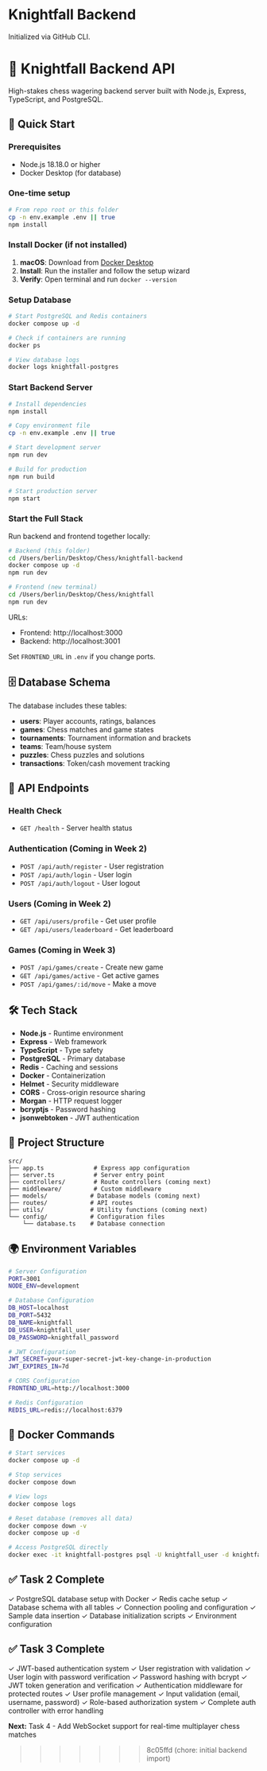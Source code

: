 # Knightfall Backend

Initialized via GitHub CLI.
# 🏰 Knightfall Backend API

High-stakes chess wagering backend server built with Node.js, Express, TypeScript, and PostgreSQL.

## 🚀 Quick Start

### Prerequisites
- Node.js 18.18.0 or higher
- Docker Desktop (for database)

### One-time setup
```bash
# From repo root or this folder
cp -n env.example .env || true
npm install
```

### Install Docker (if not installed)
1. **macOS**: Download from [Docker Desktop](https://www.docker.com/products/docker-desktop/)
2. **Install**: Run the installer and follow the setup wizard
3. **Verify**: Open terminal and run `docker --version`

### Setup Database
```bash
# Start PostgreSQL and Redis containers
docker compose up -d

# Check if containers are running
docker ps

# View database logs
docker logs knightfall-postgres
```

### Start Backend Server
```bash
# Install dependencies
npm install

# Copy environment file
cp -n env.example .env || true

# Start development server
npm run dev

# Build for production
npm run build

# Start production server
npm start
```

### Start the Full Stack
Run backend and frontend together locally:
```bash
# Backend (this folder)
cd /Users/berlin/Desktop/Chess/knightfall-backend
docker compose up -d
npm run dev

# Frontend (new terminal)
cd /Users/berlin/Desktop/Chess/knightfall
npm run dev
```

URLs:
- Frontend: http://localhost:3000
- Backend: http://localhost:3001

Set `FRONTEND_URL` in `.env` if you change ports.

## 🗄️ Database Schema

The database includes these tables:
- **users**: Player accounts, ratings, balances
- **games**: Chess matches and game states
- **tournaments**: Tournament information and brackets
- **teams**: Team/house system
- **puzzles**: Chess puzzles and solutions
- **transactions**: Token/cash movement tracking

## 📡 API Endpoints

### Health Check
- `GET /health` - Server health status

### Authentication (Coming in Week 2)
- `POST /api/auth/register` - User registration
- `POST /api/auth/login` - User login
- `POST /api/auth/logout` - User logout

### Users (Coming in Week 2)
- `GET /api/users/profile` - Get user profile
- `GET /api/users/leaderboard` - Get leaderboard

### Games (Coming in Week 3)
- `POST /api/games/create` - Create new game
- `GET /api/games/active` - Get active games
- `POST /api/games/:id/move` - Make a move

## 🛠 Tech Stack

- **Node.js** - Runtime environment
- **Express** - Web framework
- **TypeScript** - Type safety
- **PostgreSQL** - Primary database
- **Redis** - Caching and sessions
- **Docker** - Containerization
- **Helmet** - Security middleware
- **CORS** - Cross-origin resource sharing
- **Morgan** - HTTP request logger
- **bcryptjs** - Password hashing
- **jsonwebtoken** - JWT authentication

## 📁 Project Structure

```
src/
├── app.ts              # Express app configuration
├── server.ts           # Server entry point
├── controllers/        # Route controllers (coming next)
├── middleware/         # Custom middleware
├── models/            # Database models (coming next)
├── routes/            # API routes
├── utils/             # Utility functions (coming next)
└── config/            # Configuration files
    └── database.ts    # Database connection
```

## 🌍 Environment Variables

```bash
# Server Configuration
PORT=3001
NODE_ENV=development

# Database Configuration
DB_HOST=localhost
DB_PORT=5432
DB_NAME=knightfall
DB_USER=knightfall_user
DB_PASSWORD=knightfall_password

# JWT Configuration
JWT_SECRET=your-super-secret-jwt-key-change-in-production
JWT_EXPIRES_IN=7d

# CORS Configuration
FRONTEND_URL=http://localhost:3000

# Redis Configuration
REDIS_URL=redis://localhost:6379
```

## 🐳 Docker Commands

```bash
# Start services
docker compose up -d

# Stop services
docker compose down

# View logs
docker compose logs

# Reset database (removes all data)
docker compose down -v
docker compose up -d

# Access PostgreSQL directly
docker exec -it knightfall-postgres psql -U knightfall_user -d knightfall
```

## ✅ Task 2 Complete

✓ PostgreSQL database setup with Docker
✓ Redis cache setup
✓ Database schema with all tables
✓ Connection pooling and configuration
✓ Sample data insertion
✓ Database initialization scripts
✓ Environment configuration

## ✅ Task 3 Complete

✓ JWT-based authentication system
✓ User registration with validation
✓ User login with password verification
✓ Password hashing with bcrypt
✓ JWT token generation and verification
✓ Authentication middleware for protected routes
✓ User profile management
✓ Input validation (email, username, password)
✓ Role-based authorization system
✓ Complete auth controller with error handling

**Next:** Task 4 - Add WebSocket support for real-time multiplayer chess matches
>>>>>>> 8c05ffd (chore: initial backend import)
